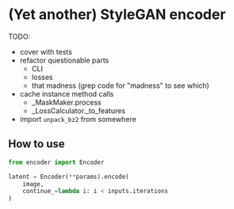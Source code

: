 # (Yet another) StyleGAN encoder

TODO:
* cover with tests
* refactor questionable parts
    * CLI
    * losses
    * that madness (grep code for "madness" to see which)
* cache instance method calls
    * _MaskMaker.process
    * _LossCalculator._to_features
* import `unpack_bz2` from somewhere

## How to use

```python
from encoder import Encoder

latent = Encoder(**params).encode(
    image,
    continue_=lambda i: i < inputs.iterations
)
```
